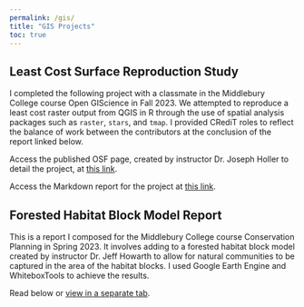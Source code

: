 ```yaml
---
permalink: /gis/
title: "GIS Projects"
toc: true
---
```


## Least Cost Surface Reproduction Study  
I completed the following project with a classmate in the Middlebury College course Open GIScience in Fall 2023. We attempted to reproduce a least cost raster output from QGIS in R through the use of spatial analysis packages such as `raster`, `stars`, and `tmap`. I provided CRediT roles to reflect the balance of work between the contributors at the conclusion of the report linked below.

Access the published OSF page, created by instructor Dr. Joseph Holler to detail the project, at [this link](https://osf.io/djp97/).  

Access the Markdown report for the project at [this link](https://andya17.github.io/geog323-wildlife-corridor/).  


## Forested Habitat Block Model Report   
This is a report I composed for the Middlebury College course Conservation Planning in Spring 2023. It involves adding to a forested habitat block model created by instructor Dr. Jeff Howarth to allow for natural communities to be captured in the area of the habitat blocks. I used Google Earth Engine and WhiteboxTools to achieve the results.  

Read below or [view in a separate tab](https://andya17.github.io/_pages/pdfs/GEOG310_Report_3.pdf).    

<object data="https://andya17.github.io/_pages/pdfs/GEOG310_Report_3.pdf" type="application/pdf" width="100%" height="100%"></object>  
